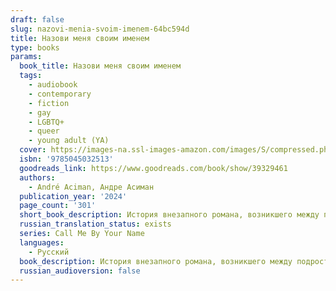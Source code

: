 ```yaml
---
draft: false
slug: nazovi-menia-svoim-imenem-64bc594d
title: Назови меня своим именем
type: books
params:
  book_title: Назови меня своим именем
  tags:
    - audiobook
    - contemporary
    - fiction
    - gay
    - LGBTQ+
    - queer
    - young adult (YA)
  cover: https://images-na.ssl-images-amazon.com/images/S/compressed.photo.goodreads.com/books/1600264221i/39329461.jpg
  isbn: '9785045032513'
  goodreads_link: https://www.goodreads.com/book/show/39329461
  authors:
    - André Aciman, Андре Асиман
  publication_year: '2024'
  page_count: '301'
  short_book_description: История внезапного романа, возникшего между подростком и летним гостем, посетившим особняк его родителей на итальянской Ривьере. В течение нескольких беспокойных недель неумолимый, но обречённый...
  russian_translation_status: exists
  series: Call Me By Your Name
  languages:
    - Русский
  book_description: История внезапного романа, возникшего между подростком и летним гостем, посетившим особняк его родителей на итальянской Ривьере. В течение нескольких беспокойных недель неумолимый, но обречённый поток навязчивой идеи, восхищения и желания, неизбежно усиливает их страсть, доводя до порога отчаяния и сопутствующего страха перед невозможностью только одного—полной близости.
  russian_audioversion: false
---
```

